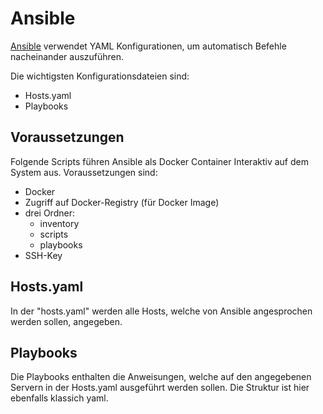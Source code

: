 # Ansible

[Ansible](https://www.ansible.com/) verwendet YAML Konfigurationen, um automatisch Befehle nacheinander auszuführen.

Die wichtigsten Konfigurationsdateien sind:
- Hosts.yaml
- Playbooks

## Voraussetzungen
Folgende Scripts führen Ansible als Docker Container Interaktiv auf dem System aus.
Voraussetzungen sind:
- Docker
- Zugriff auf Docker-Registry (für Docker Image)
- drei Ordner:
	- inventory
	- scripts
	- playbooks
- SSH-Key

## Hosts.yaml
In der "hosts.yaml"  werden alle Hosts, welche von Ansible angesprochen werden sollen, angegeben.

## Playbooks
Die Playbooks enthalten die Anweisungen, welche auf den angegebenen Servern in der Hosts.yaml ausgeführt werden sollen. Die Struktur ist hier ebenfalls klassich yaml. 
